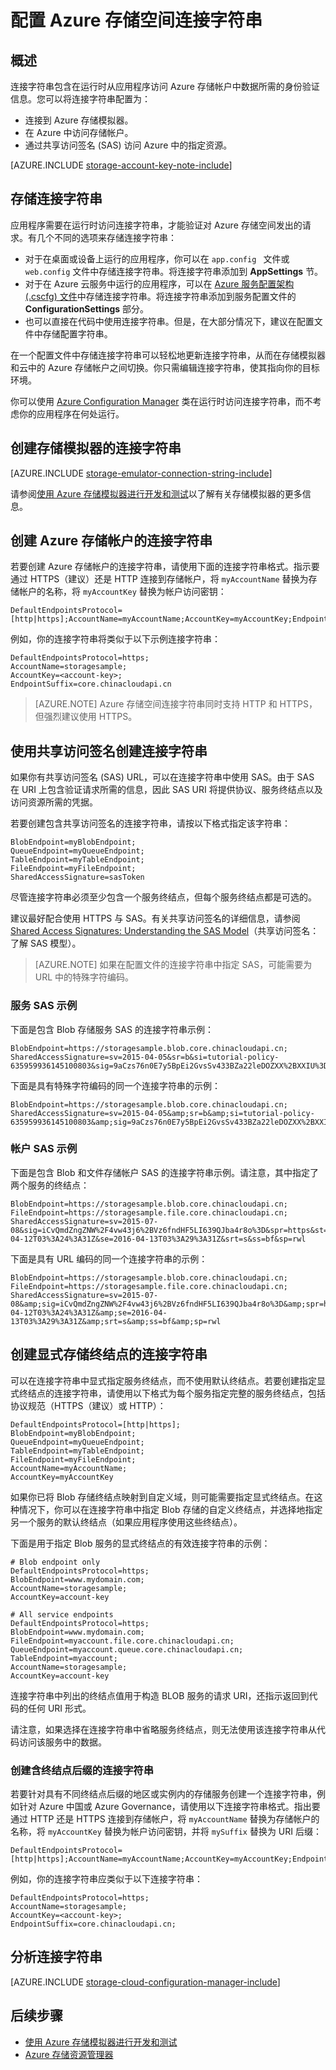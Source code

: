 ﻿<properties 
	pageTitle="配置 Azure 存储空间的连接字符串 | Azure" 
	description="配置 Azure 存储帐户的连接字符串。连接字符串包含在运行时从应用程序访问 Azure 存储帐户所需的身份验证信息。"
	services="storage"
	documentationCenter=""
	authors="tamram"
	manager="carmonm"
	editor="tysonn"/>

<tags 
	ms.service="storage" 
	ms.date="08/03/2016"
	wacn.date="09/05/2016"/>

# 配置 Azure 存储空间连接字符串

## 概述

连接字符串包含在运行时从应用程序访问 Azure 存储帐户中数据所需的身份验证信息。您可以将连接字符串配置为：

- 连接到 Azure 存储模拟器。
- 在 Azure 中访问存储帐户。
- 通过共享访问签名 (SAS) 访问 Azure 中的指定资源。

[AZURE.INCLUDE [storage-account-key-note-include](../../includes/storage-account-key-note-include.md)]

## 存储连接字符串

应用程序需要在运行时访问连接字符串，才能验证对 Azure 存储空间发出的请求。有几个不同的选项来存储连接字符串：

- 对于在桌面或设备上运行的应用程序，你可以在 `app.config ` 文件或 `web.config` 文件中存储连接字符串。将连接字符串添加到 **AppSettings** 节。
- 对于在 Azure 云服务中运行的应用程序，可以在 [Azure 服务配置架构 (.cscfg) 文件](https://msdn.microsoft.com/zh-cn/library/ee758710.aspx)中存储连接字符串。将连接字符串添加到服务配置文件的 **ConfigurationSettings** 部分。
- 也可以直接在代码中使用连接字符串。但是，在大部分情况下，建议在配置文件中存储配置字符串。

在一个配置文件中存储连接字符串可以轻松地更新连接字符串，从而在存储模拟器和云中的 Azure 存储帐户之间切换。你只需编辑连接字符串，使其指向你的目标环境。

你可以使用 [Azure Configuration Manager](https://www.nuget.org/packages/Microsoft.WindowsAzure.ConfigurationManager/) 类在运行时访问连接字符串，而不考虑你的应用程序在何处运行。

## 创建存储模拟器的连接字符串

[AZURE.INCLUDE [storage-emulator-connection-string-include](../../includes/storage-emulator-connection-string-include.md)]

请参阅[使用 Azure 存储模拟器进行开发和测试](/documentation/articles/storage-use-emulator/)以了解有关存储模拟器的更多信息。

## 创建 Azure 存储帐户的连接字符串

若要创建 Azure 存储帐户的连接字符串，请使用下面的连接字符串格式。指示要通过 HTTPS（建议）还是 HTTP 连接到存储帐户，将 `myAccountName` 替换为存储帐户的名称，将 `myAccountKey` 替换为帐户访问密钥：

    DefaultEndpointsProtocol=[http|https];AccountName=myAccountName;AccountKey=myAccountKey;EndpointSuffix=core.chinacloudapi.cn

例如，你的连接字符串将类似于以下示例连接字符串：
 
	DefaultEndpointsProtocol=https;
	AccountName=storagesample;
	AccountKey=<account-key>;
	EndpointSuffix=core.chinacloudapi.cn

> [AZURE.NOTE] Azure 存储空间连接字符串同时支持 HTTP 和 HTTPS，但强烈建议使用 HTTPS。

## 使用共享访问签名创建连接字符串

如果你有共享访问签名 (SAS) URL，可以在连接字符串中使用 SAS。由于 SAS 在 URI 上包含验证请求所需的信息，因此 SAS URI 将提供协议、服务终结点以及访问资源所需的凭据。

若要创建包含共享访问签名的连接字符串，请按以下格式指定该字符串：

    BlobEndpoint=myBlobEndpoint;
	QueueEndpoint=myQueueEndpoint;
	TableEndpoint=myTableEndpoint;
	FileEndpoint=myFileEndpoint;
	SharedAccessSignature=sasToken

尽管连接字符串必须至少包含一个服务终结点，但每个服务终结点都是可选的。

建议最好配合使用 HTTPS 与 SAS。有关共享访问签名的详细信息，请参阅 [Shared Access Signatures: Understanding the SAS Model](/documentation/articles/storage-dotnet-shared-access-signature-part-1/)（共享访问签名：了解 SAS 模型）。

>[AZURE.NOTE] 如果在配置文件的连接字符串中指定 SAS，可能需要为 URL 中的特殊字符编码。

### 服务 SAS 示例

下面是包含 Blob 存储服务 SAS 的连接字符串示例：

	BlobEndpoint=https://storagesample.blob.core.chinacloudapi.cn;
	SharedAccessSignature=sv=2015-04-05&sr=b&si=tutorial-policy-635959936145100803&sig=9aCzs76n0E7y5BpEi2GvsSv433BZa22leDOZXX%2BXXIU%3D

下面是具有特殊字符编码的同一个连接字符串的示例：

	BlobEndpoint=https://storagesample.blob.core.chinacloudapi.cn;
	SharedAccessSignature=sv=2015-04-05&amp;sr=b&amp;si=tutorial-policy-635959936145100803&amp;sig=9aCzs76n0E7y5BpEi2GvsSv433BZa22leDOZXX%2BXXIU%3D

### 帐户 SAS 示例

下面是包含 Blob 和文件存储帐户 SAS 的连接字符串示例。请注意，其中指定了两个服务的终结点：

	BlobEndpoint=https://storagesample.blob.core.chinacloudapi.cn;
	FileEndpoint=https://storagesample.file.core.chinacloudapi.cn;
	SharedAccessSignature=sv=2015-07-08&sig=iCvQmdZngZNW%2F4vw43j6%2BVz6fndHF5LI639QJba4r8o%3D&spr=https&st=2016-04-12T03%3A24%3A31Z&se=2016-04-13T03%3A29%3A31Z&srt=s&ss=bf&sp=rwl

下面是具有 URL 编码的同一个连接字符串的示例：

	BlobEndpoint=https://storagesample.blob.core.chinacloudapi.cn;
	FileEndpoint=https://storagesample.file.core.chinacloudapi.cn;
	SharedAccessSignature=sv=2015-07-08&amp;sig=iCvQmdZngZNW%2F4vw43j6%2BVz6fndHF5LI639QJba4r8o%3D&amp;spr=https&amp;st=2016-04-12T03%3A24%3A31Z&amp;se=2016-04-13T03%3A29%3A31Z&amp;srt=s&amp;ss=bf&amp;sp=rwl

## 创建显式存储终结点的连接字符串

可以在连接字符串中显式指定服务终结点，而不使用默认终结点。若要创建指定显式终结点的连接字符串，请使用以下格式为每个服务指定完整的服务终结点，包括协议规范（HTTPS（建议）或 HTTP）：

	DefaultEndpointsProtocol=[http|https];
	BlobEndpoint=myBlobEndpoint;
	QueueEndpoint=myQueueEndpoint;
	TableEndpoint=myTableEndpoint;
	FileEndpoint=myFileEndpoint;
	AccountName=myAccountName;
	AccountKey=myAccountKey

如果你已将 Blob 存储终结点映射到自定义域，则可能需要指定显式终结点。在这种情况下，你可以在连接字符串中指定 Blob 存储的自定义终结点，并选择地指定另一个服务的默认终结点（如果应用程序使用这些终结点）。

下面是用于指定 Blob 服务的显式终结点的有效连接字符串的示例：

	# Blob endpoint only
	DefaultEndpointsProtocol=https;
	BlobEndpoint=www.mydomain.com;
	AccountName=storagesample;
	AccountKey=account-key

	# All service endpoints
	DefaultEndpointsProtocol=https;
	BlobEndpoint=www.mydomain.com;
	FileEndpoint=myaccount.file.core.chinacloudapi.cn;
	QueueEndpoint=myaccount.queue.core.chinacloudapi.cn;
	TableEndpoint=myaccount;
	AccountName=storagesample;
	AccountKey=account-key

连接字符串中列出的终结点值用于构造 BLOB 服务的请求 URI，还指示返回到代码的任何 URI 形式。

请注意，如果选择在连接字符串中省略服务终结点，则无法使用该连接字符串从代码访问该服务中的数据。

### 创建含终结点后缀的连接字符串

若要针对具有不同终结点后缀的地区或实例内的存储服务创建一个连接字符串，例如针对 Azure 中国或 Azure Governance，请使用以下连接字符串格式。指出要通过 HTTP 还是 HTTPS 连接到存储帐户，将 `myAccountName` 替换为存储帐户的名称，将 `myAccountKey` 替换为帐户访问密钥，并将 `mySuffix` 替换为 URI 后缀：


	DefaultEndpointsProtocol=[http|https];AccountName=myAccountName;AccountKey=myAccountKey;EndpointSuffix=mySuffix;


例如，你的连接字符串应类似于以下连接字符串：

	DefaultEndpointsProtocol=https;
	AccountName=storagesample;
	AccountKey=<account-key>;
	EndpointSuffix=core.chinacloudapi.cn;

## 分析连接字符串

[AZURE.INCLUDE [storage-cloud-configuration-manager-include](../../includes/storage-cloud-configuration-manager-include.md)]


## 后续步骤

- [使用 Azure 存储模拟器进行开发和测试](/documentation/articles/storage-use-emulator/)
- [Azure 存储资源管理器](/documentation/articles/storage-explorers/)

<!---HONumber=Mooncake_0829_2016-->